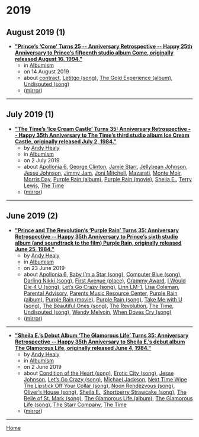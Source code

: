 # 2019

## August 2019 (1)

 - [**"Prince’s ‘Come’ Turns 25 -- Anniversary Retrospective -- Happy 25th Anniversary to Prince’s fifteenth studio album Come, originally released August 16, 1994."**](https://www.albumism.com/features/prince-come-turns-25-anniversary-retrospective)
    - in [Albumism](../../../publications/a-e/albumism/index.md)
    - on 14 August 2019
    - about [contract](../../../topics/contract/index.md), [Letitgo (song)](../../../topics/song/letitgo/index.md), [The Gold Experience (album)](../../../topics/album/the-gold-experience/index.md), [Undisputed (song)](../../../topics/song/undisputed/index.md)
    - ([mirror](https://web.archive.org/web/*/https://www.albumism.com/features/prince-come-turns-25-anniversary-retrospective))

----

## July 2019 (1)

 - [**"The Time’s ‘Ice Cream Castle’ Turns 35: Anniversary Retrospective -- Happy 35th Anniversary to The Time’s third studio album Ice Cream Castle, originally released July 2, 1984."**](https://www.albumism.com/features/the-time-ice-cream-castle-turns-35-anniversary-retrospective)
    - by [Andy Healy](../../../authors/andy-healy/index.md)
    - in [Albumism](../../../publications/a-e/albumism/index.md)
    - on 2 July 2019
    - about [Apollonia 6](../../../topics/apollonia-6/index.md), [George Clinton](../../../topics/george-clinton/index.md), [Jamie Starr](../../../topics/jamie-starr/index.md), [Jellybean Johnson](../../../topics/jellybean-johnson/index.md), [Jesse Johnson](../../../topics/jesse-johnson/index.md), [Jimmy Jam](../../../topics/jimmy-jam/index.md), [Joni Mitchell](../../../topics/joni-mitchell/index.md), [Mazarati](../../../topics/mazarati/index.md), [Monte Moir](../../../topics/monte-moir/index.md), [Morris Day](../../../topics/morris-day/index.md), [Purple Rain (album)](../../../topics/album/purple-rain/index.md), [Purple Rain (movie)](../../../topics/movie/purple-rain/index.md), [Sheila E.](../../../topics/sheila-e/index.md), [Terry Lewis](../../../topics/terry-lewis/index.md), [The Time](../../../topics/the-time/index.md)
    - ([mirror](https://web.archive.org/web/*/https://www.albumism.com/features/the-time-ice-cream-castle-turns-35-anniversary-retrospective))

----

## June 2019 (2)

 - [**"Prince and The Revolution’s ‘Purple Rain’ Turns 35: Anniversary Retrospective -- Happy 35th Anniversary to Prince’s sixth studio album (and soundtrack to the film) Purple Rain, originally released June 25, 1984."**](https://www.albumism.com/features/prince-and-the-revolution-purple-rain-turns-35-anniversary-retrospective)
    - by [Andy Healy](../../../authors/andy-healy/index.md)
    - in [Albumism](../../../publications/a-e/albumism/index.md)
    - on 23 June 2019
    - about [Apollonia 6](../../../topics/apollonia-6/index.md), [Baby I’m a Star (song)](../../../topics/song/baby-i-m-a-star/index.md), [Computer Blue (song)](../../../topics/song/computer-blue/index.md), [Darling Nikki (song)](../../../topics/song/darling-nikki/index.md), [First Avenue (place)](../../../topics/place/first-avenue/index.md), [Grammy Award](../../../topics/grammy-award/index.md), [I Would Die 4 U (song)](../../../topics/song/i-would-die-4-u/index.md), [Let’s Go Crazy (song)](../../../topics/song/let-s-go-crazy/index.md), [Linn LM-1](../../../topics/linn-lm-1/index.md), [Lisa Coleman](../../../topics/lisa-coleman/index.md), [Parental Advisory](../../../topics/parental-advisory/index.md), [Parents Music Resource Center](../../../topics/parents-music-resource-center/index.md), [Purple Rain (album)](../../../topics/album/purple-rain/index.md), [Purple Rain (movie)](../../../topics/movie/purple-rain/index.md), [Purple Rain (song)](../../../topics/song/purple-rain/index.md), [Take Me with U (song)](../../../topics/song/take-me-with-u/index.md), [The Beautiful Ones (song)](../../../topics/song/the-beautiful-ones/index.md), [The Revolution](../../../topics/the-revolution/index.md), [The Time](../../../topics/the-time/index.md), [Undisputed (song)](../../../topics/song/undisputed/index.md), [Wendy Melvoin](../../../topics/wendy-melvoin/index.md), [When Doves Cry (song)](../../../topics/song/when-doves-cry/index.md)
    - ([mirror](https://web.archive.org/web/*/https://www.albumism.com/features/prince-and-the-revolution-purple-rain-turns-35-anniversary-retrospective))

----

 - [**"Sheila E.’s Debut Album ‘The Glamorous Life’ Turns 35: Anniversary Retrospective -- Happy 35th Anniversary to Sheila E.’s debut album The Glamorous Life, originally released June 4, 1984."**](https://www.albumism.com/features/sheila-e-debut-album-the-glamorous-life-turns-35-anniversary-retrospective)
    - by [Andy Healy](../../../authors/andy-healy/index.md)
    - in [Albumism](../../../publications/a-e/albumism/index.md)
    - on 2 June 2019
    - about [Condition of the Heart (song)](../../../topics/song/condition-of-the-heart/index.md), [Erotic City (song)](../../../topics/song/erotic-city/index.md), [Jesse Johnson](../../../topics/jesse-johnson/index.md), [Let’s Go Crazy (song)](../../../topics/song/let-s-go-crazy/index.md), [Michael Jackson](../../../topics/michael-jackson/index.md), [Next Time Wipe The Lipstick Off Your Collar (song)](../../../topics/song/next-time-wipe-the-lipstick-off-your-collar/index.md), [Noon Rendezvous (song)](../../../topics/song/noon-rendezvous/index.md), [Oliver’s House (song)](../../../topics/song/oliver-s-house/index.md), [Sheila E.](../../../topics/sheila-e/index.md), [Shortberry Strawcake (song)](../../../topics/song/shortberry-strawcake/index.md), [The Belle of St. Mark (song)](../../../topics/song/the-belle-of-st-mark/index.md), [The Glamorous Life (album)](../../../topics/album/the-glamorous-life/index.md), [The Glamorous Life (song)](../../../topics/song/the-glamorous-life/index.md), [The Starr Company](../../../topics/the-starr-company/index.md), [The Time](../../../topics/the-time/index.md)
    - ([mirror](https://web.archive.org/web/*/https://www.albumism.com/features/sheila-e-debut-album-the-glamorous-life-turns-35-anniversary-retrospective))

----

[Home](../index.md)
